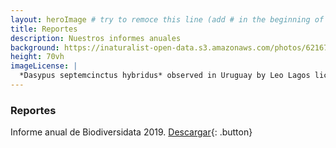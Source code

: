 ```yaml
---
layout: heroImage # try to remoce this line (add # in the beginning of the line to make it a comment) - then the layout will change, but the content remain the same
title: Reportes
description: Nuestros informes anuales
background: https://inaturalist-open-data.s3.amazonaws.com/photos/62167586/original.jpg
height: 70vh
imageLicense: |
  *Dasypus septemcinctus hybridus* observed in Uruguay by Leo Lagos licensed under [CC BY](http://creativecommons.org/licenses/by/4.0/) via [iNaturalist](https://www.gbif.org/occurrence/2576425108)
---
```


### Reportes
Informe anual de Biodiversidata 2019. [Descargar](/#){: .button} 
